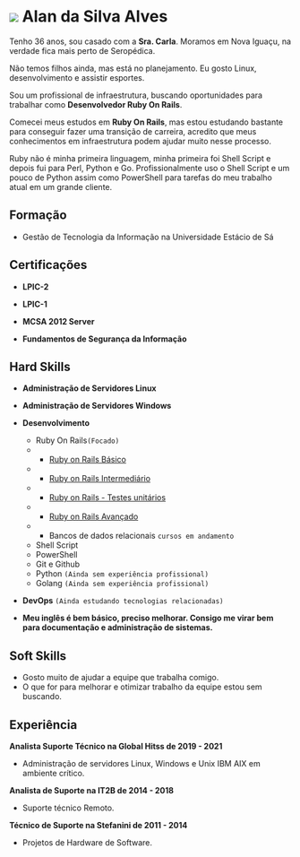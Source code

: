 # ![](https://media-exp1.licdn.com/dms/image/C4D03AQGKCU9ucGRF0A/profile-displayphoto-shrink_200_200/0/1555247906226?e=1620864000&v=beta&t=m0BU0pFllJDpfEbnLxsKNuA59S-IAvu1AWz5AzT9vZk)      Alan da Silva Alves



Tenho 36 anos, sou casado com a **Sra. Carla**. Moramos em Nova Iguaçu, na verdade fica mais perto de Seropédica.

Não temos filhos ainda, mas está no planejamento. Eu gosto Linux, desenvolvimento e assistir esportes.

Sou um profissional de infraestrutura, buscando oportunidades para trabalhar como **Desenvolvedor Ruby On Rails**.

Comecei meus estudos em **Ruby On Rails**, mas estou estudando bastante para conseguir fazer uma transição de carreira, acredito que meus conhecimentos em infraestrutura podem ajudar muito nesse processo.

Ruby não é minha primeira linguagem, minha primeira foi Shell Script e depois fui para Perl, Python e Go. Profissionalmente uso o Shell Script e um pouco de Python assim como PowerShell para tarefas do meu trabalho atual em um grande cliente.



## Formação

- Gestão de Tecnologia da Informação na Universidade Estácio de Sá

  

## Certificações

- **LPIC-2**

- **LPIC-1**

- **MCSA 2012 Server**

- **Fundamentos de Segurança da Informação**

  

## Hard Skills

- **Administração de Servidores Linux**

- **Administração de Servidores Windows**

- **Desenvolvimento**

  - Ruby On Rails``(Focado)``
  - - [Ruby on Rails Básico](https://www.treinaweb.com.br/certificado/SGGQLWAJXOTO)
  - - [Ruby on Rails Intermediário](https://www.treinaweb.com.br/certificado/I88MCZR9I1HL)
  - - [Ruby on Rails - Testes unitários](https://www.treinaweb.com.br/certificado/8BQOVQTPZJWZ)
  - - [Ruby on Rails Avançado](https://www.treinaweb.com.br/certificado/BGQABHOJM1FI)
  - - Bancos de dados relacionais ``cursos em andamento``
  - Shell Script
  - PowerShell
  - Git e Github
  - Python ``(Ainda sem experiência profissional)``
  - Golang ``(Ainda sem experiência profissional)``

- **DevOps** ``(Ainda estudando tecnologias relacionadas)``

- **Meu inglês é bem básico, preciso melhorar. Consigo me virar bem para documentação e administração de sistemas.**

  

## Soft Skills

- Gosto muito de ajudar a equipe que trabalha comigo.
- O que for para melhorar e otimizar trabalho da equipe estou sem buscando.

## Experiência

**Analista Suporte Técnico na Global Hitss de 2019 - 2021**

- Administração de servidores Linux, Windows e Unix IBM AIX em ambiente crítico.

**Analista de Suporte  na IT2B de 2014 - 2018**

- Suporte técnico Remoto.

**Técnico de Suporte  na Stefanini de 2011 - 2014**

- Projetos de Hardware de Software.
